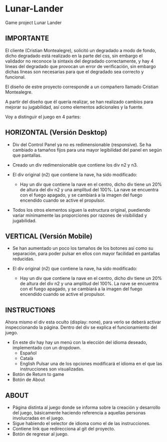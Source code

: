 Lunar-Lander
============
Game project Lunar Lander

IMPORTANTE
----------
El cliente (Cristian Montealegre), solicitó un degradado a modo de fondo, dicho degradado está
realizado en la parte del css, sin embargo el validador no reconoce la sintaxis del degradado
correctamente, y hay 4 líneas del degradado que provocan un error de verificación, sin embargo
dichas líneas son necesarias para que el degradado sea correcto y funcional.


El diseño de estre proyecto corresponde a un compañero llamado Cristian Montealegre.


A partir del diseño que él quería realizar, se han realizado cambios para mejorar
su jugabilidad, así como elementos adicionales y la fuente.

Voy a distinguir el juego en 4 partes:

HORIZONTAL (Versión Desktop)
----------------------------

  * Div del Control Panel ya no es redimensionable (responsive). Se ha cambiado a tamaños
  fijos para una mayor legibilidad del panel en según que pantallas.

  * Creado un div redimensionable que contiene los div n2 y n3.
  
  * El div original (n2) que contiene la nave, ha sido modificado:
    * Hay un div que contiene la nave en el centro, dicho div tiene un 20% de altura del div n2
    y una amplitud del 100%. La nave se encuentra con el fuego apagado, y se cambiará a la imagen
    del fuego encendido cuando se active el propulsor.
  
  * Todos los otros elementos siguen la estructura original, puediendo variar mínimamente
  las proporciones por razones de visibilidad y jugabilidad.

VERTICAL (Versión Mobile)
-------------------------
  * Se han aumentado un poco los tamaños de los botones así como su separación, para poder
  pulsar en ellos con mayor facilidad en pantallas reducidas.

  * El div original (n2) que contiene la nave, ha sido modificado:
    * Hay un div que contiene la nave en el centro, dicho div tiene un 20% de altura del div n2
    y una amplitud del 100%. La nave se encuentra con el fuego apagado, y se cambiará a la imagen
    del fuego encendido cuando se active el propulsor.
    
INSTRUCTIONS
------------
Ahora mismo el div esta oculto (display: none), para verlo se deberá activar inspeccionando la página.
Dentro del div se explica el funcionamiento del juego.

  * En este div hay hay un menú con la elección del idioma deseado, implementado con un dropdown.
    * Español
    * Català
    * English
    Pulsar una de los opciones modificará el idioma en el que las instrucciones son visualizadas.
  * Botón de Return to game
  * Botón de About
  
ABOUT
-----
  * Página distinta al juego donde se informa sobre la creación y desarrollo del juego, básicamente haciendo
    referencia a aquellas personas involucradas en el juego.
  * Sigue habiendo el selector de idioma como el de las instrucciones.
  * Contiene link que redirecciona al git del proyecto.
  * Botón de regresar al juego.
